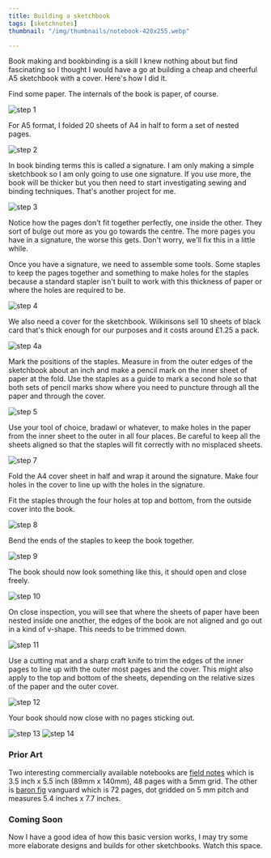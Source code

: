 ```yaml
---
title: Building a sketchbook
tags: [sketchnotes]
thumbnail: "/img/thumbnails/notebook-420x255.webp"

---
```


Book making and bookbinding is a skill I knew nothing about but find fascinating so I thought I
would have a go at building a cheap and cheerful A5 sketchbook with a cover. Here's how I did it.

Find some paper. The internals of the book is paper, of course.

<img src="/img/posts/build-a-sketchbook/step-1.webp" alt="step 1" class="u-max-full-width" />

For A5 format, I folded 20 sheets of A4 in half to form a set of nested pages.

<img src="/img/posts/build-a-sketchbook/step-2.webp" alt="step 2" class="u-max-full-width" />

In book binding terms this is called a signature. I am only making a simple sketchbook so I am only
going to use one signature. If you use more, the book will be thicker but you then need to start investigating
sewing and binding techniques. That's another project for me.

<img src="/img/posts/build-a-sketchbook/step-3.webp" alt="step 3" class="u-max-full-width" />

Notice how the pages don't fit together perfectly, one inside the other. They sort of bulge out more
as you go towards the centre. The more pages you have in a signature, the worse this gets. Don't worry, we'll
fix this in a little while.

Once you have a signature, we need to assemble some tools. Some staples to keep the pages together and something
to make holes for the staples because a standard stapler isn't built to work with this thickness of paper
or where the holes are required to be.

<img src="/img/posts/build-a-sketchbook/step-4.webp" alt="step 4" class="u-max-full-width" />

We also need a cover for the sketchbook. Wilkinsons sell 10 sheets of black card that's thick enough
for our purposes and it costs around £1.25 a pack.

<img src="/img/posts/build-a-sketchbook/step-4a.webp" alt="step 4a" class="u-max-full-width" />

Mark the positions of the staples. Measure in from the outer edges of the sketchbook about an
inch and make a pencil mark on the inner sheet of paper at the fold. Use the staples as a guide to
mark a second hole so that both sets of pencil marks show where you need to puncture through all the paper
and through the cover.

<img src="/img/posts/build-a-sketchbook/step-5.webp" alt="step 5" class="u-max-full-width" />

Use your tool of choice, bradawl or whatever, to make holes in the paper from the inner sheet to the outer
in all four places. Be careful to keep all the sheets aligned so that the staples will fit correctly with no
misplaced sheets.

<img src="/img/posts/build-a-sketchbook/step-7.webp" alt="step 7" class="u-max-full-width" />

Fold the A4 cover sheet in half and wrap it around the signature. Make four holes in the cover to line up
with the holes in the signature.

Fit the staples through the four holes at top and bottom, from the outside cover into the book.

<img src="/img/posts/build-a-sketchbook/step-8.webp" alt="step 8" class="u-max-full-width" />

Bend the ends of the staples to keep the book together.

<img src="/img/posts/build-a-sketchbook/step-9.webp" alt="step 9" class="u-max-full-width" />

The book should now look something like this, it should open and close freely.

<img src="/img/posts/build-a-sketchbook/step-10.webp" alt="step 10" class="u-max-full-width" />

On close inspection, you will see that where the sheets of paper have been nested inside one another,
the edges of the book are not aligned and go out in a kind of v-shape. This needs to be trimmed down.

<img src="/img/posts/build-a-sketchbook/step-11.webp" alt="step 11" class="u-max-full-width" />

Use a cutting mat and a sharp craft knife to trim the edges of the inner pages to line up with the
outer most pages and the cover. This might also apply to the top and bottom of the sheets, depending on the
relative sizes of the paper and the outer cover.

<img src="/img/posts/build-a-sketchbook/step-12.webp" alt="step 12" class="u-max-full-width" />

Your book should now close with no pages sticking out.

<img src="/img/posts/build-a-sketchbook/step-13.webp" alt="step 13" class="u-max-full-width" />

<img src="/img/posts/build-a-sketchbook/step-14.webp" alt="step 14" class="u-max-full-width" />

### Prior Art

Two interesting commercially available notebooks are <a href="https://fieldnotesbrand.com/">field notes</a> which is 3.5 inch x 5.5 inch (89mm x 140mm), 48 pages with a 5mm grid. The other is <a href="https://www.baronfig.com/">baron fig</a> vanguard which is 72 pages, dot gridded on 5 mm pitch and measures 5.4 inches x 7.7 inches.

### Coming Soon

Now I have a good idea of how this basic version works, I may try some more elaborate designs and builds
for other sketchbooks. Watch this space.
